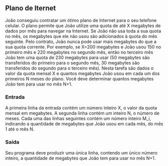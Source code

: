 ## Plano de Iternet
João conseguiu contratar um ótimo plano de Internet para o seu telefone celular. O plano permite que João utilize uma quota de até X megabytes de dados por mês para navegar na Internet. Se João não usa toda a sua quota no mês, os megabytes que ele não usou são adicionados à quota do mês seguinte. Pelo contrato, João nunca pode usar mais megabytes do que a sua quota corrente. Por exemplo, se X=200 megabytes e João usou 150 no primeiro mês e 220 megabytes no segundo mês, então no terceiro mês João tem uma quota de 230 megabytes para usar (50 megabytes são transferidos do primeiro para o segundo mês, 30 megabytes são transferidos do segundo para o terceiro mês). Nesta tarefa são dados o valor da quota mensal X e quantos megabytes João usou em cada um dos primeiros N meses do plano. Você deve determinar quantos megabytes João tem para usar no mês N+1.

### Entrada
A primeira linha da entrada contém um número inteiro X, o valor da quota mensal em megabytes. A segunda linha contém um inteiro N, o número de meses. Cada uma das linhas seguintes contém um número inteiro M_i, indicando a quantidade de megabytes que João usou em cada mês, do mês 1 até o mês N.

### Saída
Seu programa deve produzir uma única linha, contendo um único número inteiro, a quantidade de megabytes que João tem para usar no mês N+1.